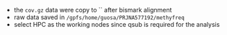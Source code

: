 
* the `cov.gz` data were copy to `` after bismark alignment
* raw data saved in `/gpfs/home/guosa/PRJNA577192/methyfreq`
* select HPC as the working nodes since qsub is required for the analysis
